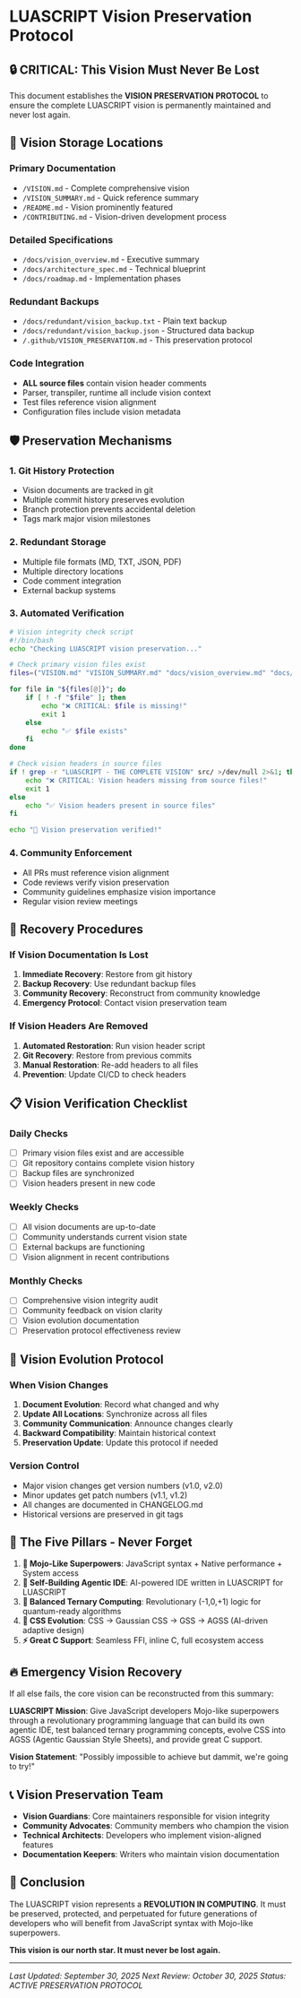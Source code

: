 
# LUASCRIPT Vision Preservation Protocol

## 🔒 CRITICAL: This Vision Must Never Be Lost

This document establishes the **VISION PRESERVATION PROTOCOL** to ensure the complete LUASCRIPT vision is permanently maintained and never lost again.

## 📍 Vision Storage Locations

### Primary Documentation
- `/VISION.md` - Complete comprehensive vision
- `/VISION_SUMMARY.md` - Quick reference summary
- `/README.md` - Vision prominently featured
- `/CONTRIBUTING.md` - Vision-driven development process

### Detailed Specifications
- `/docs/vision_overview.md` - Executive summary
- `/docs/architecture_spec.md` - Technical blueprint
- `/docs/roadmap.md` - Implementation phases

### Redundant Backups
- `/docs/redundant/vision_backup.txt` - Plain text backup
- `/docs/redundant/vision_backup.json` - Structured data backup
- `/.github/VISION_PRESERVATION.md` - This preservation protocol

### Code Integration
- **ALL source files** contain vision header comments
- Parser, transpiler, runtime all include vision context
- Test files reference vision alignment
- Configuration files include vision metadata

## 🛡️ Preservation Mechanisms

### 1. Git History Protection
- Vision documents are tracked in git
- Multiple commit history preserves evolution
- Branch protection prevents accidental deletion
- Tags mark major vision milestones

### 2. Redundant Storage
- Multiple file formats (MD, TXT, JSON, PDF)
- Multiple directory locations
- Code comment integration
- External backup systems

### 3. Automated Verification
```bash
# Vision integrity check script
#!/bin/bash
echo "Checking LUASCRIPT vision preservation..."

# Check primary vision files exist
files=("VISION.md" "VISION_SUMMARY.md" "docs/vision_overview.md" "docs/architecture_spec.md" "docs/roadmap.md" "docs/redundant/vision_backup.txt")

for file in "${files[@]}"; do
    if [ ! -f "$file" ]; then
        echo "❌ CRITICAL: $file is missing!"
        exit 1
    else
        echo "✅ $file exists"
    fi
done

# Check vision headers in source files
if ! grep -r "LUASCRIPT - THE COMPLETE VISION" src/ >/dev/null 2>&1; then
    echo "❌ CRITICAL: Vision headers missing from source files!"
    exit 1
else
    echo "✅ Vision headers present in source files"
fi

echo "🌟 Vision preservation verified!"
```

### 4. Community Enforcement
- All PRs must reference vision alignment
- Code reviews verify vision preservation
- Community guidelines emphasize vision importance
- Regular vision review meetings

## 🚨 Recovery Procedures

### If Vision Documentation Is Lost
1. **Immediate Recovery**: Restore from git history
2. **Backup Recovery**: Use redundant backup files
3. **Community Recovery**: Reconstruct from community knowledge
4. **Emergency Protocol**: Contact vision preservation team

### If Vision Headers Are Removed
1. **Automated Restoration**: Run vision header script
2. **Git Recovery**: Restore from previous commits
3. **Manual Restoration**: Re-add headers to all files
4. **Prevention**: Update CI/CD to check headers

## 📋 Vision Verification Checklist

### Daily Checks
- [ ] Primary vision files exist and are accessible
- [ ] Git repository contains complete vision history
- [ ] Backup files are synchronized
- [ ] Vision headers present in new code

### Weekly Checks
- [ ] All vision documents are up-to-date
- [ ] Community understands current vision state
- [ ] External backups are functioning
- [ ] Vision alignment in recent contributions

### Monthly Checks
- [ ] Comprehensive vision integrity audit
- [ ] Community feedback on vision clarity
- [ ] Vision evolution documentation
- [ ] Preservation protocol effectiveness review

## 🎯 Vision Evolution Protocol

### When Vision Changes
1. **Document Evolution**: Record what changed and why
2. **Update All Locations**: Synchronize across all files
3. **Community Communication**: Announce changes clearly
4. **Backward Compatibility**: Maintain historical context
5. **Preservation Update**: Update this protocol if needed

### Version Control
- Major vision changes get version numbers (v1.0, v2.0)
- Minor updates get patch numbers (v1.1, v1.2)
- All changes are documented in CHANGELOG.md
- Historical versions are preserved in git tags

## 🌟 The Five Pillars - Never Forget

1. **💪 Mojo-Like Superpowers**: JavaScript syntax + Native performance + System access
2. **🤖 Self-Building Agentic IDE**: AI-powered IDE written in LUASCRIPT for LUASCRIPT  
3. **🔢 Balanced Ternary Computing**: Revolutionary (-1,0,+1) logic for quantum-ready algorithms
4. **🎨 CSS Evolution**: CSS → Gaussian CSS → GSS → AGSS (AI-driven adaptive design)
5. **⚡ Great C Support**: Seamless FFI, inline C, full ecosystem access

## 🔥 Emergency Vision Recovery

If all else fails, the core vision can be reconstructed from this summary:

**LUASCRIPT Mission**: Give JavaScript developers Mojo-like superpowers through a revolutionary programming language that can build its own agentic IDE, test balanced ternary programming concepts, evolve CSS into AGSS (Agentic Gaussian Style Sheets), and provide great C support.

**Vision Statement**: "Possibly impossible to achieve but dammit, we're going to try!"

## 📞 Vision Preservation Team

- **Vision Guardians**: Core maintainers responsible for vision integrity
- **Community Advocates**: Community members who champion the vision
- **Technical Architects**: Developers who implement vision-aligned features
- **Documentation Keepers**: Writers who maintain vision documentation

## 🎪 Conclusion

The LUASCRIPT vision represents a **REVOLUTION IN COMPUTING**. It must be preserved, protected, and perpetuated for future generations of developers who will benefit from JavaScript syntax with Mojo-like superpowers.

**This vision is our north star. It must never be lost again.**

---

*Last Updated: September 30, 2025*
*Next Review: October 30, 2025*
*Status: ACTIVE PRESERVATION PROTOCOL*
